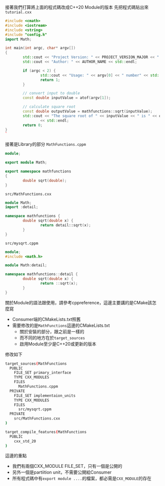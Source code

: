 接著我們打算將上面的程式碼改成C++20 Module的版本
先把程式碼貼出來
`tutorial.cxx`
``` cpp
#include <cmath>
#include <iostream>
#include <string>
#include "config.h"
import Math;

int main(int argc, char* argv[])
{
        std::cout << "Project Version: " << PROJECT_VERSION_MAJOR << "." << PROJECT_VERSION_MINOR << std::endl;
        std::cout << "Author: " << AUTHOR_NAME << std::endl;

        if (argc < 2) {
                std::cout << "Usage: " << argv[0] << " number" << std::endl;
                return 1;
        }

        // convert input to double
        const double inputValue = atof(argv[1]);

        // calculate square root
        const double outputValue = mathfunctions::sqrt(inputValue);
        std::cout << "The square root of " << inputValue << " is " << outputValue
                << std::endl;
        return 0;
}
`
```
接著是Library的部分
`MathFunctions.cppm`
```  cpp
module;

export module Math;

export namespace mathfunctions
{
        double sqrt(double);
}
```
`src/MathFunctions.cxx`
``` cpp
module Math;
import :detail;

namespace mathfunctions {
        double sqrt(double x) {
                return detail::sqrt(x);
        }
}
```
`src/mysqrt.cppm`
``` cpp
module;
#include <math.h>

module Math:detail;

namespace mathfunctions::detail {
        double sqrt(double x) {
                return ::sqrt(x);
        }
}
```
關於Module的語法跟使用，請參考cppreference，這邊主要講的是CMake該怎麼寫
- Consumer端的CMakeLists.txt照舊
- 需要修改的是`MathFunctions`這邊的CMakeLists.txt
	- 關於安裝的部分，跟之前是一樣的
	- 而不同的地方在於`target_sources`
	- 啟用Module至少是C++20或更新的版本

修改如下
``` bash
target_sources(MathFunctions
  PUBLIC
    FILE_SET primary_interface
    TYPE CXX_MODULES
    FILES
      MathFunctions.cppm
  PRIVATE
    FILE_SET implementaion_units
    TYPE CXX_MODULES
    FILES
      src/mysqrt.cppm
  PRIVATE
    src/MathFunctions.cxx
)

target_compile_features(MathFunctions
  PUBLIC
    cxx_std_20
)
```
這邊的重點
- 我們有兩個CXX_MODULE FILE_SET，只有一個是公開的
- 另外一個是partiition unit，不需要公開給Consumer
- 所有程式碼中有`export module ....`的檔案，都必需是`CXX_MODULE`的存在
